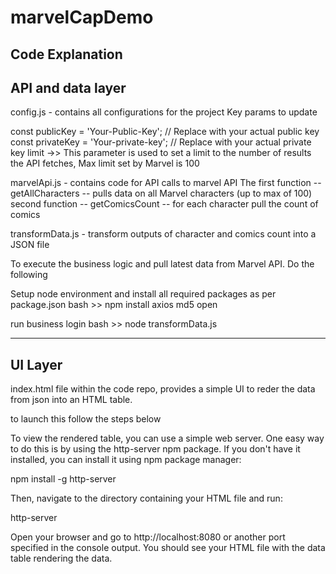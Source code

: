 # marvelCapDemo

Code Explanation
----------------

API and data layer
-------------

config.js - contains all configurations for the project
Key params to update

const publicKey = 'Your-Public-Key'; // Replace with your actual public key
const privateKey = 'Your-private-key'; // Replace with your actual private key
limit ->> This parameter is used to set a limit to the number of results the API fetches, Max limit set by Marvel is 100


marvelApi.js - contains code for API calls to marvel API
 The first function -- getAllCharacters -- pulls data on all Marvel characters (up to max of 100)
 second function -- getComicsCount -- for each character pull the count of comics

 transformData.js - transform outputs of character and comics count into a JSON file

 To execute the business logic and pull latest data from Marvel API. Do the following

Setup node environment and install all required packages as per package.json
bash >>    npm install axios md5 open

run business login
bash >> node transformData.js


 ----------------
UI Layer
-----------

index.html file within the code repo, provides a simple UI to reder the data from json into an HTML table. 

to launch this follow the steps below

To view the rendered table, you can use a simple web server. One easy way to do this is by using the http-server npm package. If you don't have it installed, you can install it using npm package manager:

npm install -g http-server

Then, navigate to the directory containing your HTML file and run:

http-server

Open your browser and go to http://localhost:8080 or another port specified in the console output. You should see your HTML file with the data table rendering the data.
 
